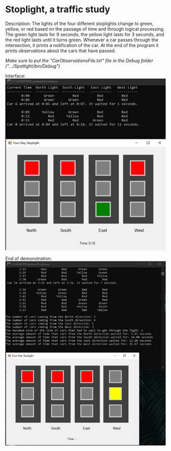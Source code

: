 # Stoplight, a traffic study

Description: The lights of the four different stoplights change to green, yellow, or red based on the passage of time and through logical processing. The green light lasts for 9 seconds, the yellow light lasts for 3 seconds, and the red light lasts until it turns green. Whenever a car passes through the intersection, it prints a notification of the car. At the end of the program it prints observations about the cars that have passed.

_Make sure to put the "CarObservationsFile.txt" file in the Debug folder (".../Spotlight/bin/Debug")_

Interface: <br>
![Image of command interface and a stoplight visualization.](https://github.com/paper-clips/Stoplight/blob/daf7d5085055b362a0157f574a9db63ef3a44c59/Application%20Images/i1.png?raw=true)

End of demonstration: <br>
![Image of command interface and the end of the stoplight visualization.](https://github.com/paper-clips/Stoplight/blob/daf7d5085055b362a0157f574a9db63ef3a44c59/Application%20Images/i2.png?raw=true)
